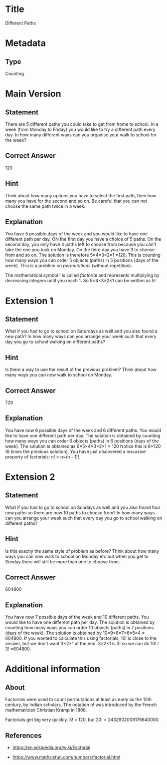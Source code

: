 # Title

Different Paths

# Metadata

## Type

Counting 

# Main Version

## Statement

There are 5 different paths you could take to get from home to school. In a week (from Monday to Friday) you would like to try a different path every day. In how many different ways can you organise your walk to school for the week? 

## Correct Answer

120

## Hint

Think about how many options you have to select the first path, then how many you have for the second and so on. Be careful that you can not choose the same path twice in a week.

## Explanation

You have 5 possible days of the week and you would like to have one different path per day. ON the first day you have a choice of 5 paths. On the second day, you only have 4 paths left to choose from because you can't take the one you took on Monday. On the third day you have 3 to choose from and so on. The solution is therefore 5×4×3×2×1 =120. This is counting how many ways you can order 5 objects (paths) in 5 positions (days of the week). This is a problem on *permutations* (without repetition). 

The mathematical symbol ! is called *factorial* and represents multiplying by decreasing integers until you reach 1. So 5×4×3×2×1 can be written as 5!  

# Extension 1

## Statement

What if you had to go to school on Saturdays as well and you also found a new path? In how many ways can you arrange your week such that every day you go to school walking on different paths? 

## Hint

Is there a way to use the result of the previous problem? Think about how many ways you can now walk to school on Monday.

## Correct Answer

720

## Explanation

You have now 6 possible days of the week and 6 different paths. You would like to have one different path per day. The solution is obtained by counting how many ways you can order 6 objects (paths) in 6 positions (days of the week). The solution is obtained as 6×5×4×3×2×1 = 120  Notice this is 6×120 (6 times the previous solution). You have just discovered a recursive property of factorials: n! = n×(n - 1)!.

# Extension 2

## Statement

What if you had to go to school on Sundays as well and you also found four new paths so there are now 10 paths to choose from? In how many ways can you arrange your week such that every day you go to school walking on different paths? 

## Hint

Is this exactly the same style of problem as before? Think about how many ways you can now walk to school on Monday etc but when you get to Sunday there will still be more than one to choose from. 

## Correct Answer

604800

## Explanation

You have now 7 possible days of the week and 10 different paths. You would like to have one different path per day. The solution is obtained by counting how many ways you can order 10 objects (paths) in 7 positions (days of the week). The solution is obtained by 10×9×8×7×6×5×4 =  604800. If you wanted to calculate this using factorials, 10! is close to the answer, but we don't want 3×2×1 at the end. 3×2×1 is 3! so we can do 10! ∕ 3! =604800.  

# Additional information

## About

Factorials were used to count permutations at least as early as the 12th century, by Indian scholars. The notation n! was introduced by the French mathematician Christian Kramp in 1808.

Factorials get big very quickly. 5! = 120, but 20! = 2432902008176640000.

## References

* https://en.wikipedia.org/wiki/Factorial

* https://www.mathsisfun.com/numbers/factorial.html

